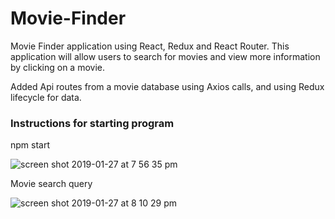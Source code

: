 # Movie-Finder

Movie Finder application using React, Redux and React Router. This application will allow users to search for movies and view more information by clicking on a movie.

Added Api routes from a movie database using Axios calls, and using Redux lifecycle for data.

### Instructions for starting program

npm start

![screen shot 2019-01-27 at 7 56 35 pm](https://user-images.githubusercontent.com/18974511/51814034-2db38f00-226e-11e9-9742-882f82fe1bce.png)

Movie search query

![screen shot 2019-01-27 at 8 10 29 pm](https://user-images.githubusercontent.com/18974511/51814328-aff08300-226f-11e9-9a5a-2bf7f5ab27fb.png)

